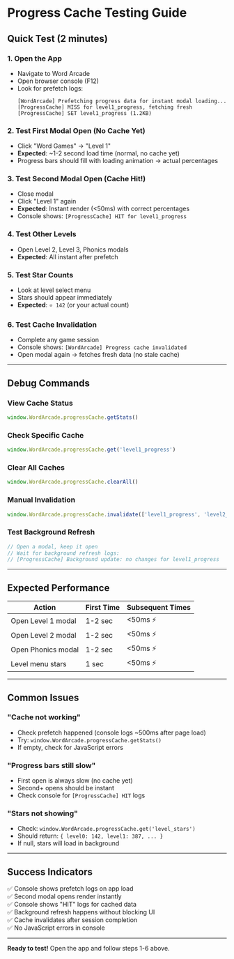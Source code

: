 # Progress Cache Testing Guide

## Quick Test (2 minutes)

### 1. Open the App
- Navigate to Word Arcade
- Open browser console (F12)
- Look for prefetch logs:
  ```
  [WordArcade] Prefetching progress data for instant modal loading...
  [ProgressCache] MISS for level1_progress, fetching fresh
  [ProgressCache] SET level1_progress (1.2KB)
  ```

### 2. Test First Modal Open (No Cache Yet)
- Click "Word Games" → "Level 1"
- **Expected**: ~1-2 second load time (normal, no cache yet)
- Progress bars should fill with loading animation → actual percentages

### 3. Test Second Modal Open (Cache Hit!)
- Close modal
- Click "Level 1" again
- **Expected**: Instant render (<50ms) with correct percentages
- Console shows: `[ProgressCache] HIT for level1_progress`

### 4. Test Other Levels
- Open Level 2, Level 3, Phonics modals
- **Expected**: All instant after prefetch

### 5. Test Star Counts
- Look at level select menu
- Stars should appear immediately
- **Expected**: `⭐ 142` (or your actual count)

### 6. Test Cache Invalidation
- Complete any game session
- Console shows: `[WordArcade] Progress cache invalidated`
- Open modal again → fetches fresh data (no stale cache)

---

## Debug Commands

### View Cache Status
```javascript
window.WordArcade.progressCache.getStats()
```

### Check Specific Cache
```javascript
window.WordArcade.progressCache.get('level1_progress')
```

### Clear All Caches
```javascript
window.WordArcade.progressCache.clearAll()
```

### Manual Invalidation
```javascript
window.WordArcade.progressCache.invalidate(['level1_progress', 'level2_progress'])
```

### Test Background Refresh
```javascript
// Open a modal, keep it open
// Wait for background refresh logs:
// [ProgressCache] Background update: no changes for level1_progress
```

---

## Expected Performance

| Action | First Time | Subsequent Times |
|--------|-----------|------------------|
| Open Level 1 modal | 1-2 sec | <50ms ⚡ |
| Open Level 2 modal | 1-2 sec | <50ms ⚡ |
| Open Phonics modal | 1-2 sec | <50ms ⚡ |
| Level menu stars | 1 sec | <50ms ⚡ |

---

## Common Issues

### "Cache not working"
- Check prefetch happened (console logs ~500ms after page load)
- Try: `window.WordArcade.progressCache.getStats()`
- If empty, check for JavaScript errors

### "Progress bars still slow"
- First open is always slow (no cache yet)
- Second+ opens should be instant
- Check console for `[ProgressCache] HIT` logs

### "Stars not showing"
- Check: `window.WordArcade.progressCache.get('level_stars')`
- Should return: `{ level0: 142, level1: 387, ... }`
- If null, stars will load in background

---

## Success Indicators

✅ Console shows prefetch logs on app load  
✅ Second modal opens render instantly  
✅ Console shows "HIT" logs for cached data  
✅ Background refresh happens without blocking UI  
✅ Cache invalidates after session completion  
✅ No JavaScript errors in console  

---

**Ready to test!** Open the app and follow steps 1-6 above.
